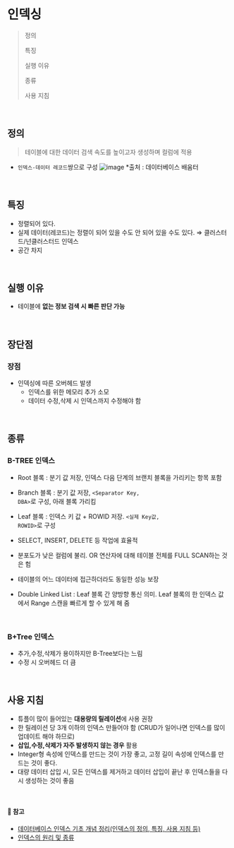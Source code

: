 # 인덱싱
> 정의
> 
> 특징
> 
> 실행 이유
> 
> 종류
>
> 사용 지침

<br/>

## 정의
> 테이블에 대한 데이터 검색 속도를 높이고자 생성하며 컬럼에 적용
- <code>인덱스-데이터 레코드</code>쌍으로 구성
![image](https://github.com/bono039/TIL/assets/67899934/510f4df6-0538-47de-b6f2-94786beb9ffb)
*출처 : 데이터베이스 배움터

<br/>

## 특징
- 정렬되어 있다.
- 실제 데이터(레코드)는 정렬이 되어 있을 수도 안 되어 있을 수도 있다. ⇒ 클러스터드/넌클러스터드 인덱스
- 공간 차지


<br/>

## 실행 이유
- 테이블에 **없는 정보 검색 시 빠른 판단 가능**

<br/>

## 장단점
### 장점
- 인덱싱에 따른 오버헤드 발생
   * 인덱스를 위한 메모리 추가 소모
   * 데이터 수정,삭제 시 인덱스까지 수정해야 함

<br/>

## 종류
### B-TREE 인덱스
- Root 블록 : 분기 값 저장, 인덱스 다음 단계의 브랜치 블록을 가리키는 항목 포함
- Branch 블록 : 분기 값 저장, <code><Separator Key, DBA></code>로 구성, 아래 블록 가리킴
- Leaf 블록 : 인덱스 키 값 + ROWID 저장. <code><실제 Key값, ROWID></code>로 구성

- SELECT, INSERT, DELETE 등 작업에 효율적
- 분포도가 낮은 컬럼에 불리. OR 연산자에 대해 테이블 전체를 FULL SCAN하는 것은 험
- 테이블의 어느 데이터에 접근하더라도 동일한 성능 보장
- Double Linked List : Leaf 블록 간 양방향 통신 의미. Leaf 블록의 한 인덱스 값에서 Range 스캔을 빠르게 할 수 있게 해 줌

<br/>

### B+Tree 인덱스
- 추가,수정,삭제가 용이하지만 B-Tree보다는 느림
- 수정 시 오버헤드 더 큼

<br/>

## 사용 지침
- 튜플이 많이 들어있는 **대용량의 릴레이션**에 사용 권장
- 한 릴레이션 당 3개 이하의 인덱스 만들어야 함 (CRUD가 일어나면 인덱스를 많이 업데이트 해야 하므로)
- **삽입,수정,삭제가 자주 발생하지 않는 경우** 활용
- Integer형 속성에 인덱스를 만드는 것이 가장 좋고, 고정 길이 속성에 인덱스를 만드는 것이 좋다.
- 대량 데이터 삽입 시, 모든 인덱스를 제거하고 데이터 삽입이 끝난 후 인덱스들을 다시 생성하는 것이 좋음

<br/>

#### 🔗 참고
* [데이터베이스 인덱스 기초 개념 정리(인덱스의 정의, 특징, 사용 지침 등)](https://wkdtjsgur100.github.io/database-index/)
* [인덱스의 원리 및 종류](https://ssunws.tistory.com/45)
